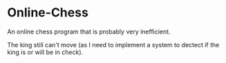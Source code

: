 # Online-Chess
An online chess program that is probably very inefficient.

The king still can't move (as I need to implement a system to dectect if the king is or will be in check).